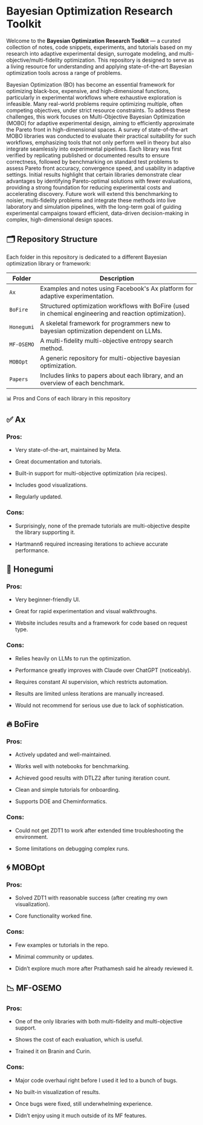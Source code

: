 # Bayesian Optimization Research Toolkit

Welcome to the **Bayesian Optimization Research Toolkit** — a curated collection of notes, code snippets, experiments, and tutorials based on my research into adaptive experimental design, surrogate modeling, and multi-objective/multi-fidelity optimization. This repository is designed to serve as a living resource for understanding and applying state-of-the-art Bayesian optimization tools across a range of problems.

Bayesian Optimization (BO) has become an essential framework for optimizing black-box, expensive, and high-dimensional functions, particularly in experimental workflows where exhaustive exploration is infeasible. Many real-world problems require optimizing multiple, often competing objectives, under strict resource constraints. To address these challenges, this work focuses on Multi-Objective Bayesian Optimization (MOBO) for adaptive experimental design, aiming to efficiently approximate the Pareto front in high-dimensional spaces. A survey of state-of-the-art MOBO libraries was conducted to evaluate their practical suitability for such workflows, emphasizing tools that not only perform well in theory but also integrate seamlessly into experimental pipelines. Each library was first verified by replicating published or documented results to ensure correctness, followed by benchmarking on standard test problems to assess Pareto front accuracy, convergence speed, and usability in adaptive settings. Initial results highlight that certain libraries demonstrate clear advantages by identifying Pareto-optimal solutions with fewer evaluations, providing a strong foundation for reducing experimental costs and accelerating discovery. Future work will extend this benchmarking to noisier, multi-fidelity problems and integrate these methods into live laboratory and simulation pipelines, with the long-term goal of guiding experimental campaigns toward efficient, data-driven decision-making in complex, high-dimensional design spaces.

## 🗂 Repository Structure

Each folder in this repository is dedicated to a different Bayesian optimization library or framework:


| Folder | Description |
|--------|-------------|
| `Ax` | Examples and notes using Facebook's Ax platform for adaptive experimentation. |
| `BoFire` | Structured optimization workflows with BoFire (used in chemical engineering and reaction optimization). |
| `Honegumi` | A skeletal framework for programmers new to bayesian optimization dependent on LLMs.  |
| `MF-OSEMO` | A multi-fidelity multi-objective entropy search method. |
| `MOBOpt` | A generic repository for multi-objective bayesian optimization. |
| `Papers` | Includes links to papers about each library, and an overview of each benchmark.|

📊 Pros and Cons of each library in this repository

## ✅ Ax

### Pros:

- Very state-of-the-art, maintained by Meta.

- Great documentation and tutorials.

- Built-in support for multi-objective optimization (via recipes).

- Includes good visualizations.

- Regularly updated.

### Cons:

- Surprisingly, none of the premade tutorials are multi-objective despite the library supporting it.

- Hartmann6 required increasing iterations to achieve accurate performance.

## 🧪 Honegumi

### Pros:

- Very beginner-friendly UI.

- Great for rapid experimentation and visual walkthroughs.

- Website includes results and a framework for code based on request type.

### Cons:

- Relies heavily on LLMs to run the optimization.

- Performance greatly improves with Claude over ChatGPT (noticeably).

- Requires constant AI supervision, which restricts automation.

- Results are limited unless iterations are manually increased.

- Would not recommend for serious use due to lack of sophistication.

## 🔥 BoFire

### Pros:

- Actively updated and well-maintained.

- Works well with notebooks for benchmarking.

- Achieved good results with DTLZ2 after tuning iteration count.

- Clean and simple tutorials for onboarding.

- Supports DOE and Cheminformatics. 

### Cons:

- Could not get ZDT1 to work after extended time troubleshooting the environment.

- Some limitations on debugging complex runs.

## 🌀 MOBOpt

### Pros:

- Solved ZDT1 with reasonable success (after creating my own visualization).

- Core functionality worked fine.

### Cons:

- Few examples or tutorials in the repo.

- Minimal community or updates.

- Didn’t explore much more after Prathamesh said he already reviewed it.

## 📉 MF-OSEMO

### Pros:

- One of the only libraries with both multi-fidelity and multi-objective support.

- Shows the cost of each evaluation, which is useful.

- Trained it on Branin and Curin.

### Cons:

- Major code overhaul right before I used it led to a bunch of bugs.

- No built-in visualization of results.

- Once bugs were fixed, still underwhelming experience.

- Didn’t enjoy using it much outside of its MF features.


